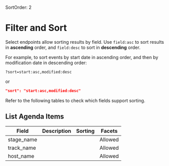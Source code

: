 SortOrder: 2
# Filter and Sort

Select endpoints allow sorting results by field. Use `field:asc` to sort results in **ascending** order, and `field:desc` to sort in **descending** order.

For example, to sort events by start date in ascending order, and then by modification date in descending order: 

```
?sort=start:asc,modified:desc
```

or 

```json
"sort": "start:asc,modified:desc"
```

Refer to the following tables to check which fields support sorting.

## List Agenda Items
| Field            | Description             | Sorting | Facets  |
|------------------|-------------------------|---------|---------|
| stage_name       |                         |         | Allowed |
| track_name       |                         |         | Allowed |
| host_name        |                         |         | Allowed |


[//]: # (Full list of operators for reference: $eq,$ne,$lt,$lte,$gt,$gte,$hasSome,$in,$contains,$startsWith,$endsWith,$urlized,$exists)
